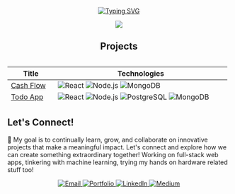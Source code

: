 <p align="center">
  <a href="https://github.com/akshatg5">
    <img src="https://readme-typing-svg.demolab.com?font=Arial&size=18&duration=2000&pause=100&multiline=true&width=500&height=80&lines=Akshat+Girdhar;Full Stack Developer+%7C+Exploring FinTech;" alt="Typing SVG" />
  </a>
</p>
<p align="center">
  <a href="https://github.com/akshatg5">
    <img src="https://github-stats-alpha.vercel.app/api?username=akshatg5&cc=22272e&tc=37BCF6&ic=fff&bc=0000">
  </a>
</p>

<div align="center">
  <h2>Projects</h2>
  <div style="max-height: 100px; overflow-y: auto; margin-bottom: 20px;">
    <table>
      <thead>
        <tr>
          <th>Title</th>
          <th>Technologies</th>
        </tr>
      </thead>
      <tbody>
        <tr>
          <td><a href="https://cash-flow-alpha.vercel.app/">Cash Flow</a></td>
          <td>
            <img src="https://img.shields.io/badge/React-black?style=flat-square&logo=react" alt="React">
            <img src="https://img.shields.io/badge/Node.js-black?style=flat-square&logo=nodedotjs" alt="Node.js">
            <img src="https://img.shields.io/badge/MongoDB-black?style=flat-square&logo=mongodb" alt="MongoDB">
          </td>
        </tr>
        <tr>
          <td><a href="https://github.com/akshatg5/ToDo-App">Todo App</a></td>
          <td>
            <img src="https://img.shields.io/badge/React-black?style=flat-square&logo=react" alt="React">
            <img src="https://img.shields.io/badge/Node.js-black?style=flat-square&logo=nodedotjs" alt="Node.js">
            <img src="https://img.shields.io/badge/PostgreSQL-black?style=flat-square&logo=postgresql" alt="PostgreSQL">
            <img src="https://img.shields.io/badge/MongoDB-black?style=flat-square&logo=mongodb" alt="MongoDB">
          </td>
        </tr>
        <tr>
          <td><a href="https://penpoint.vercel.app/">Pen Point</a></td>
          <td>
            <img src="https://img.shields.io/badge/React-black?style=flat-square&logo=react" alt="React">
            <img src="https://img.shields.io/badge/Hono-black?style=flat-square&logo=hono" alt="Hono">
            <img src="https://img.shields.io/badge/PostgreSQL-black?style=flat-square&logo=postgresql" alt="PostgreSQL">
          </td>
        </tr>
        <tr>
          <td><a href="https://mediabyte.vercel.app/">MediaByte</a></td>
          <td>
            <img src="https://img.shields.io/badge/Next-black?style=flat-square&logo=vercel" alt="NextJs">
            <img src="https://img.shields.io/badge/PostgreSQL-black?style=flat-square&logo=postgresql" alt="PostgreSQL">
            <img src="https://img.shields.io/badge/cloudinary-black?style=flat-square&logo=cloudinary" alt="Cloudinary">
            <img src="https://img.shields.io/badge/Gemini-black?style=flat-square&logo=google" alt="Gemini">
          </td>
        </tr>
        <tr>
          <td><a href="https://votetube.vercel.app/">VoteTube</a></td>
          <td>
            <img src="https://img.shields.io/badge/Next-black?style=flat-square&logo=vercel" alt="NextJs">
            <img src="https://img.shields.io/badge/PostgreSQL-black?style=flat-square&logo=postgresql" alt="PostgreSQL">
          </td>
        </tr>
        <tr>
          <td><a href="https://litekite.vercel.app/">LiteKite</a></td>
          <td>
            <img src="https://img.shields.io/badge/React-black?style=flat-square&logo=react" alt="React">
            <img src="https://img.shields.io/badge/Flask-black?style=flat-square&logo=flask" alt="Flask">
            <img src="https://img.shields.io/badge/PostgreSQL-black?style=flat-square&logo=postgresql" alt="PostgreSQL">
            <img src="https://img.shields.io/badge/Python-black?style=flat-square&logo=python" alt="Python">
            <img src="https://img.shields.io/badge/Gemini-black?style=flat-square&logo=google" alt="Gemini">
          </td>
        </tr>
        <tr>
          <td><a href="https://learn-lens.vercel.app/">Leet-Rank</a></td>
          <td>
            <img src="https://img.shields.io/badge/Next-black?style=flat-square&logo=vercel" alt="React">
            <img src="https://img.shields.io/badge/PostgreSQL-black?style=flat-square&logo=postgresql" alt="PostgreSQL">
          </td>
        </tr>
        <tr>
          <td><a href="https://learn-lens.vercel.app/">Learn-Lens</a></td>
          <td>
            <img src="https://img.shields.io/badge/Next-black?style=flat-square&logo=vercel" alt="React">
            <img src="https://img.shields.io/badge/PostgreSQL-black?style=flat-square&logo=postgresql" alt="PostgreSQL">
          </td>
        </tr>
      </tbody>
    </table>
  </div>
</div>

## Let's Connect!
🌟 My goal is to continually learn, grow, and collaborate on innovative projects that make a meaningful impact. Let's connect and explore how we can create something extraordinary together!
Working on full-stack web apps, tinkering with machine learning, trying my hands on hardware related stuff too!
<p align="center">
  <a href="mailto:akshatgirdhar05@gmail.com">
    <img src="https://img.shields.io/badge/Gmail-333333?style=for-the-badge&logo=gmail&logoColor=red" alt="Email" />
  </a>
  <a href="https://akshatgirdhar-portfolio.vercel.app/">
    <img src="https://img.shields.io/badge/Portfolio-333333?style=for-the-badge&logo=vercel&logoColor=black" alt="Portfolio" />
  </a>
  <a href="https://www.linkedin.com/in/akshat-girdhar-56a848206/" target="_blank">
    <img src="https://img.shields.io/badge/LinkedIn-007785?style=for-the-badge&logo=linkedin&logoColor=white" alt="LinkedIn" />
  </a>
  <a href="https://medium.com/@akshatgirdhar05" target="_blank">
    <img src="https://img.shields.io/badge/Medium-007785?style=for-the-badge&logo=medium&logoColor=black" alt="Medium" />
  </a>
</p>
